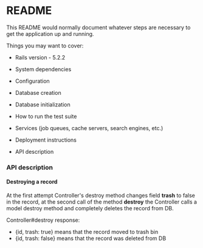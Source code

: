 # README

This README would normally document whatever steps are necessary to get the
application up and running.

Things you may want to cover:

* Rails version - 5.2.2

* System dependencies

* Configuration

* Database creation

* Database initialization

* How to run the test suite

* Services (job queues, cache servers, search engines, etc.)

* Deployment instructions

* API description


### API description

#### Destroying a record

At the first attempt Controller's destroy method changes field **trash** to false in 
the record, at the second call of the method **destroy** the Controller calls a model 
destroy method and completely deletes the record from DB. 

Controller#destroy response: 
* {id, trash: true} means that the record moved to trash bin
* {id, trash: false} means that the record was deleted from DB
 
